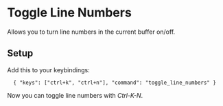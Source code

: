 Toggle Line Numbers
===================

Allows you to turn line numbers in the current buffer on/off.

Setup
-----

Add this to your keybindings:

```
  { "keys": ["ctrl+k", "ctrl+n"], "command": "toggle_line_numbers" }
```

Now you can toggle line numbers with *Ctrl-K-N*.
